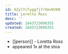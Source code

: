 ```yaml
---
id: 6ZylYcTygg7j7rXmvKVKN
title: Loretta Ross
desc: ''
updated: 1643723096355
created: 1643723096355
---
```



- [[person]] - Loretta Ross
- appeared 1x at the stoa
